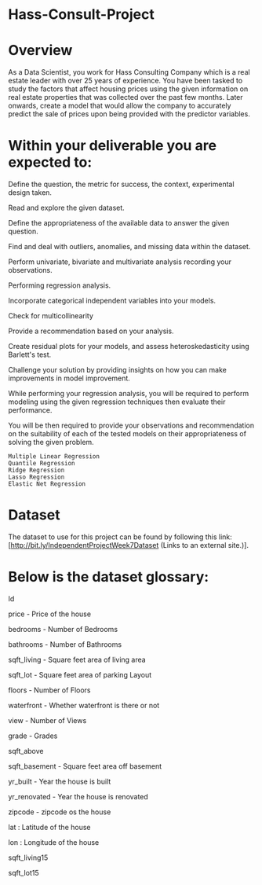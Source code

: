# Hass-Consult-Project

# Overview 

As a Data Scientist, you work for Hass Consulting Company which is a real estate leader with over 25 years of experience. You have been tasked to study the factors that affect housing prices using the given information on real estate properties that was collected over the past few months. Later onwards, create a model that would allow the company to accurately predict the sale of prices upon being provided with the predictor variables. 

# Within your deliverable you are expected to:

Define the question, the metric for success, the context, experimental design taken.

Read and explore the given dataset.

Define the appropriateness of the available data to answer the given question.

Find and deal with outliers, anomalies, and missing data within the dataset.

Perform univariate, bivariate and multivariate analysis recording your observations.

Performing regression analysis.

Incorporate categorical independent variables into your models.

Check for multicollinearity

Provide a recommendation based on your analysis. 

Create residual plots for your models, and assess heteroskedasticity using Barlett's test.

Challenge your solution by providing insights on how you can make improvements in model improvement.

While performing your regression analysis, you will be required to perform modeling using the given regression techniques then evaluate their performance.

You will be then required to provide your observations and recommendation on the suitability of each of the tested models on their appropriateness of solving the given problem. 

    Multiple Linear Regression
    Quantile Regression
    Ridge Regression
    Lasso Regression
    Elastic Net Regression

# Dataset

The dataset to use for this project can be found by following this link: [http://bit.ly/IndependentProjectWeek7Dataset (Links to an external site.)]. 

# Below is the dataset glossary:

Id 

price  - Price of the house

bedrooms - Number of Bedrooms

bathrooms - Number of Bathrooms

sqft_living - Square feet area of living area

sqft_lot  - Square feet area of parking Layout

floors - Number of Floors

waterfront - Whether waterfront is there or not

view - Number of Views

grade - Grades

sqft_above

sqft_basement - Square feet area off basement

yr_built - Year the house is built

yr_renovated - Year the house is renovated

zipcode - zipcode os the house

lat : Latitude of the house

lon : Longitude of the house

sqft_living15

sqft_lot15
